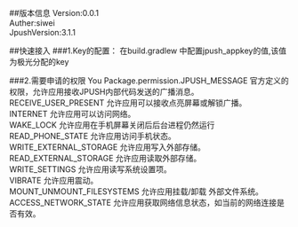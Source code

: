 ##版本信息
Version:0.0.1  
Auther:siwei  
JpushVersion:3.1.1  

##快速接入
###1.Key的配置：
在build.gradlew 中配置jpush_appkey的值,该值为极光分配的key

###2.需要申请的权限
You Package.permission.JPUSH_MESSAGE	官方定义的权限，允许应用接收JPUSH内部代码发送的广播消息。  
RECEIVE_USER_PRESENT	允许应用可以接收点亮屏幕或解锁广播。  
INTERNET	允许应用可以访问网络。  
WAKE_LOCK	允许应用在手机屏幕关闭后后台进程仍然运行  
READ_PHONE_STATE	允许应用访问手机状态。  
WRITE_EXTERNAL_STORAGE	允许应用写入外部存储。  
READ_EXTERNAL_STORAGE	允许应用读取外部存储。  
WRITE_SETTINGS	允许应用读写系统设置项。  
VIBRATE	允许应用震动。  
MOUNT_UNMOUNT_FILESYSTEMS	允许应用挂载/卸载 外部文件系统。  
ACCESS_NETWORK_STATE	允许应用获取网络信息状态，如当前的网络连接是否有效。